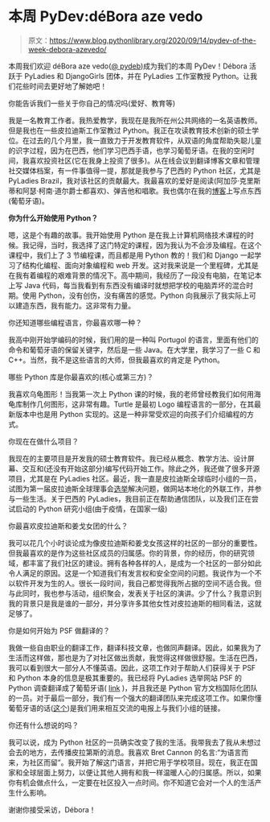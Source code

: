 # 本周 PyDev:déBora aze vedo

> 原文：<https://www.blog.pythonlibrary.org/2020/09/14/pydev-of-the-week-debora-azevedo/>

本周我们欢迎 déBora aze vedo([@ pydeb](https://twitter.com/pydebb))成为我们的本周 PyDev！Débora 活跃于 PyLadies 和 DjangoGirls 团体，并在 PyLadies 工作室教授 Python。让我们花些时间去更好地了解她吧！

你能告诉我们一些关于你自己的情况吗(爱好、教育等)

我是一名教育工作者。我热爱教学，我现在是我所在州公共网络的一名英语教师。但是我也在一些皮拉迪斯工作室教过 Python。我正在攻读教育技术创新的硕士学位。在过去的几个月里，我一直致力于开发教育软件，从双语的角度帮助失聪儿童的识字过程，因为在巴西，他们学习巴西手语，也学习葡萄牙语。在我的空闲时间，我喜欢投资社区(它在我身上投资了很多)。从在线会议到翻译博客文章和管理社交媒体档案，有一件事值得一提，那就是我参与了巴西的 Python 社区，尤其是 PyLadies Brazil，我对该社区的贡献最大。我最喜欢的爱好是阅读(阿加莎·克里斯蒂和阿瑟·柯南·道尔爵士都喜欢)、弹吉他和唱歌。我也偶尔在我的[博客](http://deboraazevedo.github.io/)上写点东西(葡萄牙语)。

**你为什么开始使用 Python？**

嗯，这是个有趣的故事。我开始使用 Python 是在我上计算机网络技术课程的时候。我记得，当时，我选择了这门特定的课程，因为我认为不会涉及编程。在这个课程中，我们上了 3 节编程课，而且都是用 Python 教的！我们和 Django 一起学习了结构化编程、面向对象编程和 web 开发。这对我来说是一个里程碑，尤其是在我有着编程的艰难背景的情况下。高中期间，我经历了一段没有电脑，在笔记本上写 Java 代码，每当我看到有东西没有编译时就想把学校的电脑弄坏的混合时期。使用 Python，没有创伤，没有痛苦的感觉。Python 向我展示了我实际上可以建造东西，我有能力。这非常有力量。

你还知道哪些编程语言，你最喜欢哪一种？

我高中刚开始学编码的时候，我们用的是一种叫 Portugol 的语言，里面有他们的命令和葡萄牙语的保留关键字，然后是一些 Java。在大学里，我学习了一些 C 和 C++。当然，我不是这些语言的大师，但我最喜欢的肯定是 Python。

哪些 Python 库是你最喜欢的(核心或第三方)？

我喜欢乌龟图形！当我第一次上 Python 课的时候，我的老师曾经教我们如何用海龟库制作几何图形，这非常有趣。Turtle 是最初 Logo 编程语言的一部分，在其最新版本中也是用 Python 实现的。这是一种非常受欢迎的向孩子们介绍编程的方式。

你现在在做什么项目？

我现在的主要项目是开发我的硕士教育软件。我已经从概念、教学方法、设计屏幕、交互和(还没有开始这部分)编写代码开始工作。除此之外，我还做了很多开源项目，尤其是在 PyLadies 社区。最近，我一直是皮拉迪斯全球临时小组的一员，试图为第一届皮拉迪斯全球理事会[选举](http://elections.pyladies.com/)解决问题，做网站本地化的外联工作，并参与一些生活。关于巴西的 PyLadies，我目前正在帮助通信团队，以及我们正在尝试启动的 Python 研究小组(由于疫情，在国家一级)

你最喜欢皮拉迪斯和姜戈女团的什么？

我可以花几个小时谈论成为像皮拉迪斯和姜戈女孩这样的社区的一部分的重要性。但我最喜欢的是作为这些社区成员的归属感。你的背景，你的经历，你的研究领域，都丰富了我们社区的建设。拥有各种各样的人，是成为一个社区的一部分如此令人满足的原因。这是一个知道我们有发言权和安全空间的问题。我说作为一个不以软件开发为生的人。很长一段时间，我自己都觉得我所占据的空间不适合我。但与此同时，我也参与活动，组织聚会，发表关于社区的演讲。少了什么？我意识到我的背景只是我是谁的一部分，并分享许多其他女性对皮拉迪斯的相同看法，这就足够了。

你是如何开始为 PSF 做翻译的？

我做一些自由职业的翻译工作，翻译科技文章，也做同声翻译。因此，如果我为了生活而这样做，那也是为了对社区做出贡献，我觉得这样做很舒服。生活在巴西，我可以看到很大一部分人不懂英语。因此，这项工作对于帮助人们获得关于 PSF 和 Python 本身的信息是极其重要的。我已经将 PyLadies 选举网站 PSF 的 Python 调查翻译成了葡萄牙语( [link](http://elections.pyladies.com/pt/) )，并且我还是 Python 官方文档国际化团队的一员。对于最后一部分，我们有一个强大的翻译团队来完成这项工作。如果你懂葡萄牙语的话([这个](https://t.me/pybr_i18n))是我们用来相互交流的电报上与我们小组的链接。

你还有什么想说的吗？

我可以说，成为 Python 社区的一员确实改变了我的生活。我带我去了我从未想过会去的地方，去传播皮拉第斯的消息。我喜欢 Bret Cannon 的名言:“为语言而来，为社区而留”。我开始了解这门语言，并把它用于学校项目。现在，我正在国家和全球层面上努力，以便让其他人拥有和我一样温暖人心的归属感。所以，如果你有机会做点什么，一定要在社区投入一点时间。你不知道它会对一个人的生活产生什么影响。

谢谢你接受采访，Débora！